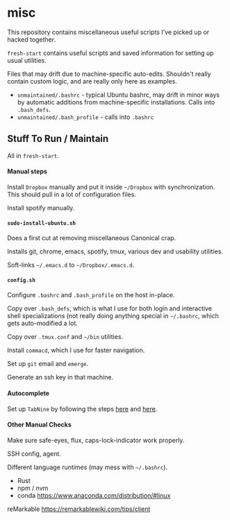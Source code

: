 # misc
This repository contains miscellaneous useful scripts I've picked up or hacked together.

`fresh-start` contains useful scripts and saved information for setting up usual utilities.

Files that may drift due to machine-specific auto-edits. Shouldn't really contain custom logic, and are really only here as examples.

* `unmaintained/.bashrc` - typical Ubuntu bashrc, may drift in minor ways by automatic additions from machine-specific installations. Calls into `.bash_defs`.
* `unmaintained/.bash_profile` - calls into `.bashrc`

## Stuff To Run / Maintain

All in `fresh-start`.

#### Manual steps

Install `Dropbox` manually and put it inside `~/Dropbox` with synchronization. This should pull in a lot of configuration files.

Install spotify manually.

#### `sudo-install-ubuntu.sh`

Does a first cut at removing miscellaneous Canonical crap.

Installs git, chrome, emacs, spotify, tmux, various dev and usability utilities.

Soft-links `~/.emacs.d` to `~/Dropbox/.emacs.d`.

#### `config.sh`

Configure `.bashrc` and `.bash_profile` on the host in-place.

Copy over `.bash_defs`, which is what I use for both login and interactive shell specializations (not really doing anything special in `~/.bashrc`, which gets auto-modified a lot.

Copy over `.tmux.conf` and `~/bin` utilities.

Install `commacd`, which I use for faster navigation.

Set up `git` email and `emerge`.

Generate an ssh key in that machine.

#### Autocomplete

Set up `TabNine` by following the steps [here](https://tabnine.com/subscribe) and [here](https://github.com/TommyX12/company-tabnine).

#### Other Manual Checks

Make sure safe-eyes, flux, caps-lock-indicator work properly.

SSH config, agent.

Different language runtimes (may mess with `~/.bashrc`).
 * Rust
 * npm / nvm
 * conda https://www.anaconda.com/distribution/#linux

reMarkable https://remarkablewiki.com/tips/client
